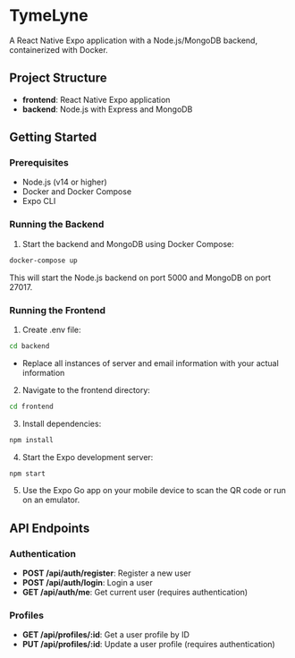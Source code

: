 # TymeLyne

A React Native Expo application with a Node.js/MongoDB backend, containerized with Docker.

## Project Structure

- **frontend**: React Native Expo application
- **backend**: Node.js with Express and MongoDB

## Getting Started

### Prerequisites

- Node.js (v14 or higher)
- Docker and Docker Compose
- Expo CLI

### Running the Backend

1. Start the backend and MongoDB using Docker Compose:

```bash
docker-compose up
```

This will start the Node.js backend on port 5000 and MongoDB on port 27017.

### Running the Frontend

1. Create .env file:

```bash
cd backend
```
- Replace all instances of server and email information with your actual information

2. Navigate to the frontend directory:

```bash
cd frontend
```

3. Install dependencies:

```bash
npm install
```

4. Start the Expo development server:

```bash
npm start
```

5. Use the Expo Go app on your mobile device to scan the QR code or run on an emulator.

## API Endpoints

### Authentication

- **POST /api/auth/register**: Register a new user
- **POST /api/auth/login**: Login a user
- **GET /api/auth/me**: Get current user (requires authentication)

### Profiles

- **GET /api/profiles/:id**: Get a user profile by ID
- **PUT /api/profiles/:id**: Update a user profile (requires authentication)
